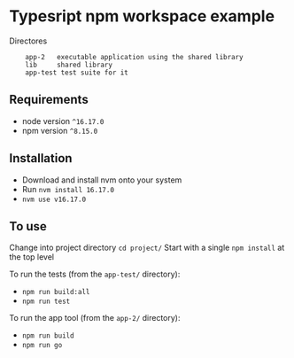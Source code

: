 # Typesript npm workspace example 

Directores
```
    app-2   executable application using the shared library
    lib     shared library
    app-test test suite for it
```

## Requirements
-   node version `^16.17.0`
-   npm version `^8.15.0`

## Installation
-   Download and install nvm onto your system
-   Run `nvm install 16.17.0`
-   `nvm use v16.17.0`

## To use
Change into project directory `cd project/`
Start with a single `npm install` at the top level

To run the tests (from the `app-test/` directory):

-   `npm run build:all`
-   `npm run test`

To run the app tool (from the `app-2/` directory):

-   `npm run build`
-   `npm run go`